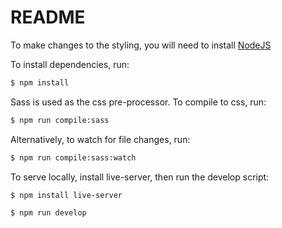 # README

To make changes to the styling, you will need to install [NodeJS](https://nodejs.org/en/)

To install dependencies, run:
```bash
$ npm install
```

Sass is used as the css pre-processor. To compile to css, run:
```bash
$ npm run compile:sass
```

Alternatively, to watch for file changes, run:
```bash
$ npm run compile:sass:watch
```

To serve locally, install live-server, then run the develop script:
```bash
$ npm install live-server
```

```bash
$ npm run develop
```
